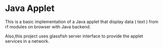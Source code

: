 # Java Applet

This is a basic implementation of a Java applet that display data ( text ) from rf modules on browser with Java backend.

Also,this project uses glassfish server interface to provide the applet services in a network.
